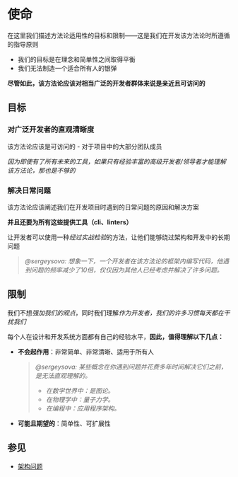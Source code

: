 # 使命

在这里我们描述方法论适用性的目标和限制——这是我们在开发该方法论时所遵循的指导原则

* 我们的目标是在理念和简单性之间取得平衡
* 我们无法制造一个适合所有人的银弹

**尽管如此，该方法论应该对相当广泛的开发者群体来说是亲近且可访问的**

## 目标[​](#目标 "标题的直接链接")

### 对广泛开发者的直观清晰度[​](#对广泛开发者的直观清晰度 "标题的直接链接")

该方法论应该是可访问的 - 对于项目中的大部分团队成员

*因为即使有了所有未来的工具，如果只有经验丰富的高级开发者/领导者才能理解该方法论，那也是不够的*

### 解决日常问题[​](#解决日常问题 "标题的直接链接")

该方法论应该阐述我们在开发项目时遇到的日常问题的原因和解决方案

**并且还要为所有这些提供工具（cli、linters）**

让开发者可以使用一种*经过实战检验*的方法，让他们能够绕过架构和开发中的长期问题

> *@sergeysova: 想象一下，一个开发者在该方法论的框架内编写代码，他遇到问题的频率减少了10倍，仅仅因为其他人已经考虑并解决了许多问题。*

## 限制[​](#限制 "标题的直接链接")

我们不想*强加我们的观点*，同时我们理解*作为开发者，我们的许多习惯每天都在干扰我们*

每个人在设计和开发系统方面都有自己的经验水平，**因此，值得理解以下几点：**

* **不会起作用**：非常简单、非常清晰、适用于所有人

  > *@sergeysova: 某些概念在你遇到问题并花费多年时间解决它们之前，是无法直观理解的。*
  >
  > * *在数学世界中：是图论。*
  > * *在物理学中：量子力学。*
  > * *在编程中：应用程序架构。*

* **可能且期望的**：简单性、可扩展性

## 参见[​](#参见 "标题的直接链接")

* [架构问题](/documentation/zh/docs/about/understanding/architecture.md#problems)
